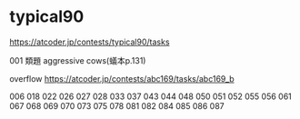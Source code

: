 # typical90

https://atcoder.jp/contests/typical90/tasks


001 類題   aggressive cows(蟻本p.131)

overflow https://atcoder.jp/contests/abc169/tasks/abc169_b


006
018
022
026
027
028
033
037
043
044
048
050
051
052
055
056
061
067
068
069
070
073
075
078
081
082
084
085
086
087
